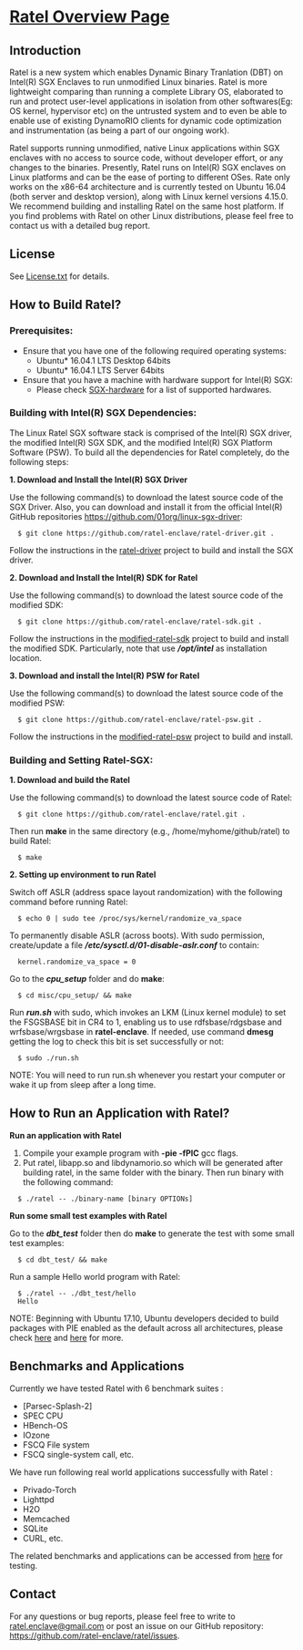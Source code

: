 [Ratel Overview Page](https://ratel-enclave.github.io/)
================================================

Introduction
------------
Ratel is a new system which enables Dynamic Binary Tranlation (DBT) on Intel(R) SGX Enclaves to run unmodified Linux binaries. Ratel is more lightweight comparing than running a complete Library OS, elaborated to run and protect user-level applications in isolation from other softwares(Eg: OS kernel, hypervisor etc) on the untrusted system and to even be able to enable use of existing DynamoRIO clients for dynamic code optimization and instrumentation (as being a part of our ongoing work).

Ratel supports running unmodified, native Linux applications within SGX enclaves with no access to source code, without developer effort, or any changes to the binaries. Presently, Ratel runs on Intel(R) SGX enclaves on Linux platforms and can be the ease of porting to different OSes. Rate only works on the x86-64 architecture and is currently tested on Ubuntu 16.04 (both server and desktop version), along with Linux kernel versions 4.15.0. We recommend building and installing Ratel on the same host platform. If you find problems with Ratel on other Linux distributions, please feel free to contact us with a detailed bug report.

License
-------
See [License.txt](https://github.com/ratel-enclave/ratel/blob/master/LICENSE) for details.

How to Build Ratel?
-------------------
### Prerequisites:
- Ensure that you have one of the following required operating systems:  
  * Ubuntu\* 16.04.1 LTS Desktop 64bits
  * Ubuntu\* 16.04.1 LTS Server 64bits
- Ensure that you have a machine with hardware support for Intel(R) SGX:
  * Please check [SGX-hardware](https://github.com/ayeks/SGX-hardware) for a list of supported hardwares.

### Building with Intel(R) SGX Dependencies:
The Linux Ratel SGX software stack is comprised of the Intel(R) SGX driver, the modified Intel(R) SGX SDK, and the modified Intel(R) SGX Platform Software (PSW). To build all the dependencies for Ratel completely, do the following steps:

**1. Download and Install the Intel(R) SGX Driver**

Use the following command(s) to download the latest source code of the SGX Driver. Also, you can download and install it from the official Intel(R) GitHub repositories <https://github.com/01org/linux-sgx-driver>:
  ```
    $ git clone https://github.com/ratel-enclave/ratel-driver.git .
  ```
Follow the instructions in the [ratel-driver](https://github.com/ratel-enclave/ratel-driver) project to build and install the SGX driver.

**2. Download and Install the Intel(R) SDK for Ratel**

Use the following command(s) to download the latest source code of the modified SDK:
  ```
    $ git clone https://github.com/ratel-enclave/ratel-sdk.git .
  ```
Follow the instructions in the [modified-ratel-sdk](https://github.com/ratel-enclave/ratel-sdk) project to build and install the modified SDK. Particularly, note that use ***/opt/intel*** as installation location.

**3. Download and install the Intel(R) PSW for Ratel**

Use the following command(s) to download the latest source code of the modified PSW:
  ```
    $ git clone https://github.com/ratel-enclave/ratel-psw.git .
  ```
Follow the instructions in the [modified-ratel-psw](https://github.com/ratel-enclave/ratel-psw) project to build and install.

### Building and Setting Ratel-SGX:
**1. Download and build the Ratel**

Use the following command(s) to download the latest source code of Ratel:
  ```
    $ git clone https://github.com/ratel-enclave/ratel.git .
  ```
Then run **make** in the same directory (e.g., /home/myhome/github/ratel) to build Ratel:
  ```
    $ make
  ```
**2. Setting up environment to run Ratel**  

Switch off ASLR (address space layout randomization) with the following command before running Ratel:
  ```
    $ echo 0 | sudo tee /proc/sys/kernel/randomize_va_space
  ```
To permanently disable ASLR (across boots). With sudo permission, create/update a file ***/etc/sysctl.d/01-disable-aslr.conf*** to contain:  
  ```
    kernel.randomize_va_space = 0
  ```
Go to the ***cpu_setup*** folder and do **make**:
  ```
    $ cd misc/cpu_setup/ && make
  ```
Run ***run.sh*** with sudo, which invokes an LKM (Linux kernel module) to set the FSGSBASE bit in CR4 to 1, enabling us to use rdfsbase/rdgsbase and wrfsbase/wrgsbase in **ratel-enclave**. If needed, use command **dmesg** getting the log to check this bit is set successfully or not:
  ```
    $ sudo ./run.sh
  ```
NOTE: You will need to run run.sh whenever you restart your computer or wake it up from sleep after a long time.

How to Run an Application with Ratel?
-----------------------------------
**Run an application with Ratel**

  1. Compile your example program with **-pie -fPIC** gcc flags. 
  2. Put ratel, libapp.so and libdynamorio.so which will be generated after building ratel, in the same folder with the         binary. Then run binary with the following command:
  ```
    $ ./ratel -- ./binary-name [binary OPTIONs]
  ```
**Run some small test examples with Ratel**

Go to the ***dbt_test*** folder then do **make** to generate the test with some small test examples:
  ```
    $ cd dbt_test/ && make
  ```
Run a sample Hello world program with Ratel:
  ```
    $ ./ratel -- ./dbt_test/hello
    Hello
  ```

NOTE: Beginning with Ubuntu 17.10, Ubuntu developers decided to build packages with PIE enabled as the default across all architectures, please check [here](https://en.wikipedia.org/wiki/Position-independent_code) and [here](https://lists.ubuntu.com/archives/ubuntu-devel/2017-June/039816.html) for more.

Benchmarks and Applications
-----------------------------------------------
Currently we have tested Ratel with 6 benchmark suites :
  * [Parsec-Splash-2]
  * SPEC CPU
  * HBench-OS
  * IOzone
  * FSCQ File system
  * FSCQ single-system call, etc.

We have run following real world applications successfully with Ratel :
  * Privado-Torch
  * Lighttpd
  * H2O
  * Memcached
  * SQLite
  * CURL, etc.

The related benchmarks and applications can be accessed from [here](https://github.com/ratel-enclave/ratel-tests) for testing.

Contact
-------
For any questions or bug reports, please feel free to write to <ratel.enclave@gmail.com> or post an issue on our GitHub repository: <https://github.com/ratel-enclave/ratel/issues>.
